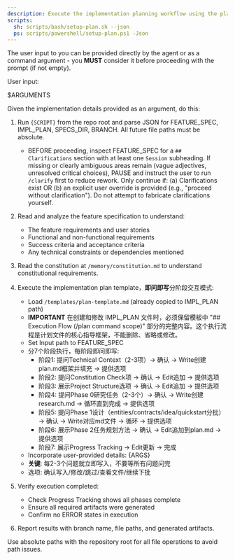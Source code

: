 ```yaml
---
description: Execute the implementation planning workflow using the plan template to generate design artifacts.
scripts:
  sh: scripts/bash/setup-plan.sh --json
  ps: scripts/powershell/setup-plan.ps1 -Json
---
```


The user input to you can be provided directly by the agent or as a command argument - you **MUST** consider it before proceeding with the prompt (if not empty).

User input:

$ARGUMENTS

Given the implementation details provided as an argument, do this:

1. Run `{SCRIPT}` from the repo root and parse JSON for FEATURE_SPEC, IMPL_PLAN, SPECS_DIR, BRANCH. All future file paths must be absolute.
   - BEFORE proceeding, inspect FEATURE_SPEC for a `## Clarifications` section with at least one `Session` subheading. If missing or clearly ambiguous areas remain (vague adjectives, unresolved critical choices), PAUSE and instruct the user to run `/clarify` first to reduce rework. Only continue if: (a) Clarifications exist OR (b) an explicit user override is provided (e.g., "proceed without clarification"). Do not attempt to fabricate clarifications yourself.
2. Read and analyze the feature specification to understand:
   - The feature requirements and user stories
   - Functional and non-functional requirements
   - Success criteria and acceptance criteria
   - Any technical constraints or dependencies mentioned

3. Read the constitution at `/memory/constitution.md` to understand constitutional requirements.

4. Execute the implementation plan template，**即问即写**分阶段交互模式:
   - Load `/templates/plan-template.md` (already copied to IMPL_PLAN path)
   - **IMPORTANT** 在创建和修改 IMPL_PLAN 文件时，必须保留模板中 "## Execution Flow (/plan command scope)" 部分的完整内容。这个执行流程是计划文件的核心指导框架，不能删除、省略或修改。
   - Set Input path to FEATURE_SPEC
   - 分7个阶段执行，每阶段即问即写:
     * 阶段1: 提问Technical Context（2-3项）→ 确认 → Write创建plan.md框架并填充 → 提供选项
     * 阶段2: 提问Constitution Check项 → 确认 → Edit追加 → 提供选项
     * 阶段3: 展示Project Structure选项 → 确认 → Edit追加 → 提供选项
     * 阶段4: 提问Phase 0研究任务（2-3个）→ 确认 → Write创建research.md → 循环直到完成 → 提供选项
     * 阶段5: 提问Phase 1设计（entities/contracts/idea/quickstart分批）→ 确认 → Write对应md文件 → 循环 → 提供选项
     * 阶段6: 展示Phase 2任务规划方法 → 确认 → Edit追加到plan.md → 提供选项
     * 阶段7: 展示Progress Tracking → Edit更新 → 完成
   - Incorporate user-provided details: {ARGS}
   - **关键**: 每2-3个问题就立即写入，不要等所有问题问完
   - 选项: 确认写入/修改/跳过/查看文件/继续下批

5. Verify execution completed:
   - Check Progress Tracking shows all phases complete
   - Ensure all required artifacts were generated
   - Confirm no ERROR states in execution

6. Report results with branch name, file paths, and generated artifacts.

Use absolute paths with the repository root for all file operations to avoid path issues.
